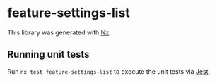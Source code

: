 # feature-settings-list

This library was generated with [Nx](https://nx.dev).

## Running unit tests

Run `nx test feature-settings-list` to execute the unit tests via [Jest](https://jestjs.io).
